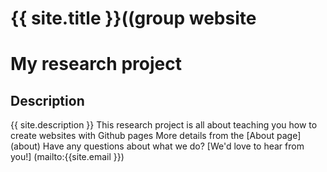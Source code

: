 # {{ site.title }}((group website
# My research project
## Description
{{ site.description }}
This research project is all about teaching you how to create websites with Github pages
More details from the [About page] (about)
Have any questions about what we do? [We'd love to hear from you!] (mailto:{{site.email }})
